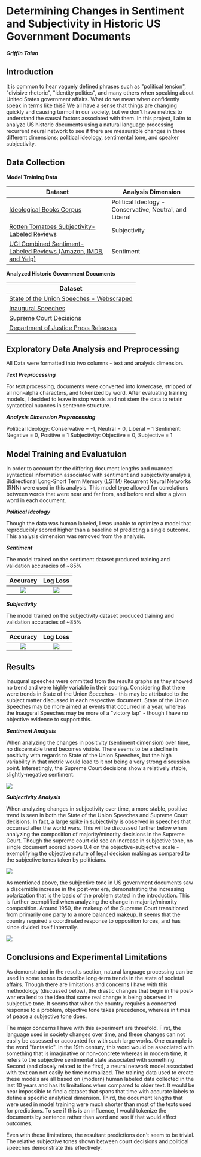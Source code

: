 # Determining Changes in Sentiment and Subjectivity in Historic US Government Documents
***Griffin Talan***

## Introduction
It is common to hear vaguely defined phrases such as "political tension", "divisive rhetoric", "identity politics", and many others when speaking about United States government affairs. What do we mean when confidently speak in terms like this? We all have a sense that things are changing quickly and causing turmoil in our society, but we don't have metrics to understand the causal factors associated with them. In this project, I aim to analyze US historic documents using a natural language processing recurrent neural network to see if there are measurable changes in three different dimensions; political ideology, sentimental tone, and speaker subjectivity.

## Data Collection

**Model Training Data**

| Dataset  | Analysis Dimension  |
|---|---|
|[Ideological Books Corpus](https://people.cs.umass.edu/~miyyer/ibc/index.html)   |Political Ideology - Conservative, Neutral, and Liberal   |
|[Rotten Tomatoes Subjectivity-Labeled Reviews](http://www.cs.cornell.edu/people/pabo/movie-review-data/)   |Subjectivity   |
|[UCI Combined Sentiment-Labeled Reviews (Amazon, IMDB, and Yelp)](https://archive.ics.uci.edu/ml/datasets/Sentiment+Labelled+Sentences)   |Sentiment   |


**Analyzed Historic Government Documents**

| Dataset  |
|---|
|[State of the Union Speeches - Webscraped](https://www.presidency.ucsb.edu/documents/presidential-documents-archive-guidebook/annual-messages-congress-the-state-the-union#Table%20of%20SOTU)   |
|[Inaugural Speeches](https://www.kaggle.com/adhok93/presidentialaddress)   |
|[Supreme Court Decisions](http://scdb.wustl.edu/data.php)   |
|[Department of Justice Press Releases](https://www.kaggle.com/jbencina/department-of-justice-20092018-press-releases)   |





## Exploratory Data Analysis and Preprocessing

All Data were formatted into two columns - text and analysis dimension.

***Text Preprocessing***

For text processing, documents were converted into lowercase, stripped of all non-alpha characters, and tokenized by word. After evaluating training models, I decided to leave in stop words and not stem the data to retain syntactical nuances in sentence structure.

***Analysis Dimension Preprocessing***

Political Ideology: Conservative = -1, Neutral = 0, Liberal = 1
Sentiment: Negative = 0, Positive = 1
Subjectivity: Objective = 0, Subjective = 1


## Model Training and Evaluatuion

In order to account for the differing document lengths and nuanced syntactical information associated with sentiment and subjectivity analysis, Bidirectional Long-Short Term Memory (LSTM) Recurrent Neural Networks (RNN) were used in this analysis. This model type allowed for correlations between words that were near and far from, and before and after a given word in each document.

***Political Ideology***

Though the data was human labeled, I was unable to optimize a model that reproducibly scored higher than a baseline of predicting a single outcome. This analysis dimension was removed from the analysis.

***Sentiment***

The model trained on the sentiment dataset produced training and validation accuracies of ~85% 

Accuracy             |  Log Loss
:-------------------------:|:-------------------------:
![](./data/images/sent_acc.png)  |  ![](./data/images/sent_loss.png)


***Subjectivity***

The model trained on the subjectivity dataset produced training and validation accuracies of ~85%

Accuracy             |  Log Loss
:-------------------------:|:-------------------------:
![](./data/images/subj_acc.png)  |  ![](./data/images/subj_loss.png)


## Results

Inaugural speeches were ommitted from the results graphs as they showed no trend and were highly variable in their scoring. Considering that there were trends in State of the Union Speeches - this may be attributed to the subject matter discussed in each respective document. State of the Union Speeches may be more aimed at events that occurred in a year, whereas the Inaugural Speeches may be more of a "victory lap" - though I have no objective evidence to support this. 

***Sentiment Analysis***

When analyzing the changes in positivity (sentiment dimension) over time, no discernable trend becomes visible. There seems to be a decline in positivity with regards to State of the Union Speeches, but the high variability in that metric would lead to it not being a very strong discussion point. Interestingly, the Supreme Court decisions show a relatively stable, slightly-negative sentiment.

![](./data/images/sent_ovr.png)



***Subjectivity Analysis***

When analyzing changes in subjectivity over time, a more stable, positive trend is seen in both the State of the Union Speeches and Supreme Court decisions. In fact, a large spike in subjectivity is observed in speeches that occurred after the world wars. This will be discussed further below when analyzing the composition of majority/minority decisions in the Supreme Court. Though the supreme court did see an increase in subjective tone, no single document scored above 0.4 on the objective-subjective scale - exemplifying the objective nature of legal decision making as compared to the subjective tones taken by politicians. 

![](./data/images/subj_ovr.png)


As mentioned above, the subjective tone in US government documents saw a discernible increase in the post-war era, demonstrating the increasing polarization that is the basis of the problem stated in the introduction. This is further exemplified when analyzing the change in majority/minority composition. Around 1950, the makeup of the Supreme Court transitioned from primarily one party to a more balanced makeup. It seems that the country required a coordinated response to opposition forces, and has since divided itself internally.

![](./data/images/court_other_data.png)



## Conclusions and Experimental Limitations

As demonstrated in the results section, natural language processing can be used in some sense to describe long-term trends in the state of societal affairs. Though there are limitations and concerns I have with this methodology (discussed below), the drastic changes that begin in the post-war era lend to the idea that some real change is being observed in subjective tone. It seems that when the country requires a concerted response to a problem, objective tone takes precedence, whereas in times of peace a subjective tone does. 

The major concerns I have with this experiment are threefold. First, the language used in society changes over time, and these changes can not easily be assessed or accounted for with such large works. One example is the word "fantastic". In the 19th century, this word would be associated with something that is imaginative or non-concrete whereas in modern time, it refers to the subjective sentimental state associated with something. Second (and closely related to the first), a neural network model associated with text can not easily be time normalized. The training data used to create these models are all based on (modern) human labeled data collected in the last 10 years and has its limitations when compared to older text. It would be near impossible to find a dataset that spans that time with accurate labels to define a specific analytical dimension. Third, the document lengths that were used in model training were much shorter than most of the texts used for predictions. To see if this is an influence, I would tokenize the documents by sentence rather than word and see if that would affect outcomes. 

Even with these limitations, the resultant predictions don't seem to be trivial. The relative subjective tones shown between court decisions and political speeches demonstrate this effectively. 